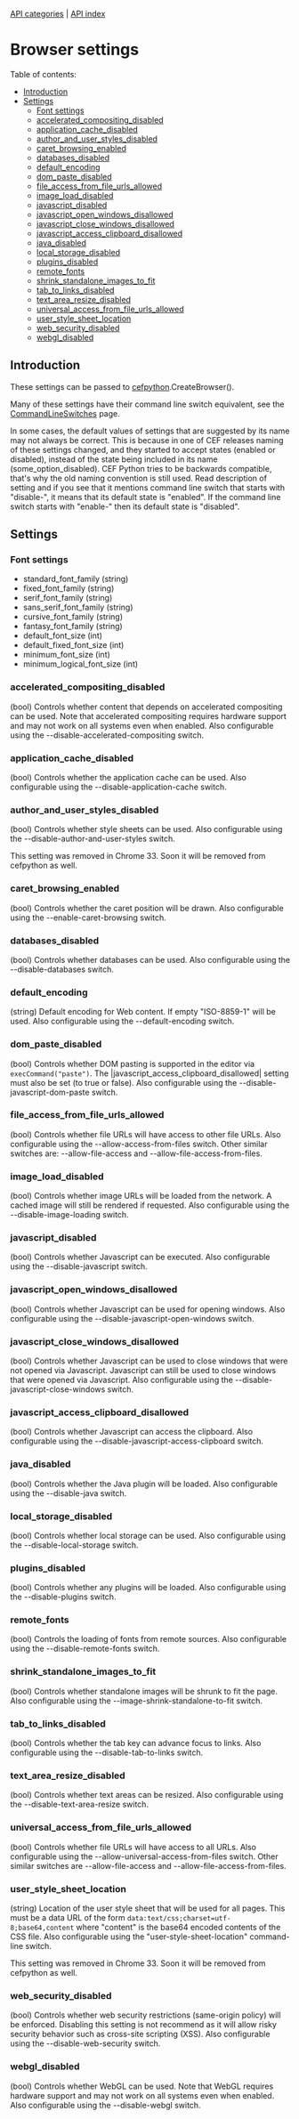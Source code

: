 [API categories](API-categories.md) | [API index](API-index.md)


# Browser settings


Table of contents:
* [Introduction](#introduction)
* [Settings](#settings)
  * [Font settings](#font-settings)
  * [accelerated_compositing_disabled](#acceleratedcompositingdisabled)
  * [application_cache_disabled](#applicationcachedisabled)
  * [author_and_user_styles_disabled](#authoranduserstylesdisabled)
  * [caret_browsing_enabled](#caretbrowsingenabled)
  * [databases_disabled](#databasesdisabled)
  * [default_encoding](#defaultencoding)
  * [dom_paste_disabled](#dompastedisabled)
  * [file_access_from_file_urls_allowed](#fileaccessfromfileurlsallowed)
  * [image_load_disabled](#imageloaddisabled)
  * [javascript_disabled](#javascriptdisabled)
  * [javascript_open_windows_disallowed](#javascriptopenwindowsdisallowed)
  * [javascript_close_windows_disallowed](#javascriptclosewindowsdisallowed)
  * [javascript_access_clipboard_disallowed](#javascriptaccessclipboarddisallowed)
  * [java_disabled](#javadisabled)
  * [local_storage_disabled](#localstoragedisabled)
  * [plugins_disabled](#pluginsdisabled)
  * [remote_fonts](#remotefonts)
  * [shrink_standalone_images_to_fit](#shrinkstandaloneimagestofit)
  * [tab_to_links_disabled](#tabtolinksdisabled)
  * [text_area_resize_disabled](#textarearesizedisabled)
  * [universal_access_from_file_urls_allowed](#universalaccessfromfileurlsallowed)
  * [user_style_sheet_location](#userstylesheetlocation)
  * [web_security_disabled](#websecuritydisabled)
  * [webgl_disabled](#webgldisabled)


## Introduction

These settings can be passed to [cefpython](cefpython.md).CreateBrowser().

Many of these settings have their command line switch equivalent, see the [CommandLineSwitches](CommandLineSwitches.md) page.

In some cases, the default values of settings that are suggested by its name may not always be correct. This is because in one of CEF releases naming of these settings changed, and they started to accept states (enabled or disabled), instead of the state being included in its name (some_option_disabled). CEF Python tries to be backwards compatible, that's why the old naming convention is still used. Read description of setting and if you see that it mentions command line switch that starts with "disable-", it means that its default state is "enabled". If the command line switch starts with "enable-" then its default state is "disabled".


## Settings


### Font settings

* standard_font_family (string)
* fixed_font_family (string)
* serif_font_family (string)
* sans_serif_font_family (string)
* cursive_font_family (string)
* fantasy_font_family (string)
* default_font_size (int)
* default_fixed_font_size (int)
* minimum_font_size (int)
* minimum_logical_font_size (int)


### accelerated_compositing_disabled

(bool) Controls whether content that depends on accelerated compositing can be used. Note that accelerated compositing requires hardware support and may not work on all systems even when enabled. Also configurable using the --disable-accelerated-compositing switch.


### application_cache_disabled

(bool) Controls whether the application cache can be used. Also configurable using the --disable-application-cache switch.


### author_and_user_styles_disabled

(bool) Controls whether style sheets can be used. Also configurable using the --disable-author-and-user-styles switch.

This setting was removed in Chrome 33. Soon it will be removed from cefpython as well.


### caret_browsing_enabled

(bool) Controls whether the caret position will be drawn. Also configurable using the --enable-caret-browsing switch.


### databases_disabled

(bool) Controls whether databases can be used. Also configurable using the --disable-databases switch.


### default_encoding

(string) Default encoding for Web content. If empty "ISO-8859-1" will be used. Also configurable using the --default-encoding switch.


### dom_paste_disabled

(bool) Controls whether DOM pasting is supported in the editor via `execCommand("paste")`. The |javascript_access_clipboard_disallowed| setting must also be set (to true or false). Also configurable using the --disable-javascript-dom-paste switch.


### file_access_from_file_urls_allowed

(bool) Controls whether file URLs will have access to other file URLs. Also configurable using the --allow-access-from-files switch. Other similar switches are: --allow-file-access and --allow-file-access-from-files.


### image_load_disabled

(bool) Controls whether image URLs will be loaded from the network. A cached image will still be rendered if requested. Also configurable using the --disable-image-loading switch.


### javascript_disabled

(bool) Controls whether Javascript can be executed. Also configurable using the --disable-javascript switch.


### javascript_open_windows_disallowed

(bool) Controls whether Javascript can be used for opening windows. Also configurable using the --disable-javascript-open-windows switch.


### javascript_close_windows_disallowed

(bool) Controls whether Javascript can be used to close windows that were not opened via Javascript. Javascript can still be used to close windows that were opened via Javascript. Also configurable using the --disable-javascript-close-windows switch.


### javascript_access_clipboard_disallowed

(bool) Controls whether Javascript can access the clipboard. Also configurable using the --disable-javascript-access-clipboard switch.


### java_disabled

(bool) Controls whether the Java plugin will be loaded. Also configurable using the --disable-java switch.


### local_storage_disabled

(bool) Controls whether local storage can be used. Also configurable using the --disable-local-storage switch.


### plugins_disabled

(bool) Controls whether any plugins will be loaded. Also configurable using the --disable-plugins switch.


### remote_fonts

(bool) Controls the loading of fonts from remote sources. Also configurable using the --disable-remote-fonts switch.


### shrink_standalone_images_to_fit

(bool) Controls whether standalone images will be shrunk to fit the page. Also configurable using the --image-shrink-standalone-to-fit switch.


### tab_to_links_disabled

(bool) Controls whether the tab key can advance focus to links. Also configurable using the --disable-tab-to-links switch.


### text_area_resize_disabled

(bool) Controls whether text areas can be resized. Also configurable using the --disable-text-area-resize switch.


### universal_access_from_file_urls_allowed

(bool) Controls whether file URLs will have access to all URLs. Also configurable using the --allow-universal-access-from-files switch. Other similar switches are --allow-file-access and --allow-file-access-from-files.


### user_style_sheet_location

(string) Location of the user style sheet that will be used for all pages. This must be a data URL of the form `data:text/css;charset=utf-8;base64,content` where "content" is the base64 encoded contents of the CSS file. Also configurable using the "user-style-sheet-location" command-line switch.

This setting was removed in Chrome 33. Soon it will be removed from cefpython as well.


### web_security_disabled

(bool) Controls whether web security restrictions (same-origin policy) will be enforced. Disabling this setting is not recommend as it will allow risky security behavior such as cross-site scripting (XSS). Also configurable using the --disable-web-security switch.


### webgl_disabled

(bool) Controls whether WebGL can be used. Note that WebGL requires hardware support and may not work on all systems even when enabled. Also configurable using the --disable-webgl switch.
